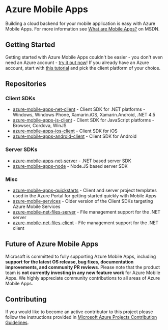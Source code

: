 # Azure Mobile Apps

Building a cloud backend for your mobile application is easy with Azure Mobile Apps. For more information see [What are Mobile Apps?](https://azure.microsoft.com/en-us/documentation/articles/app-service-mobile-value-prop-preview/) on MSDN.
   

 
## Getting Started

Getting started with Azure Mobile Apps couldn't be easier - you don't even need an Azure account - [try it out now](https://tryappservice.azure.com/?appServiceName=mobile)! 
If you already have an Azure account, start with [this tutorial](https://azure.microsoft.com/en-us/documentation/articles/app-service-mobile-dotnet-backend-xamarin-ios-get-started-preview/) and pick the client platform of your choice.

## Repositories

### Client SDKs
* [azure-mobile-apps-net-client](https://github.com/azure/azure-mobile-apps-net-client) - Client SDK for .NET platforms - Windows, Windows Phone, Xamarin.iOS, Xamarin.Android, .NET 4.5
* [azure-mobile-apps-js-client](https://github.com/azure/azure-mobile-apps-js-client) - Client SDK for JavaScript platforms - Browser, Cordova, WinJS
* [azure-mobile-apps-ios-client](https://github.com/azure/azure-mobile-apps-ios-client) - Client SDK for iOS
* [azure-mobile-apps-android-client](https://github.com/azure/azure-mobile-apps-android-client) - Client SDK for Android

### Server SDKs
* [azure-mobile-apps-net-server](https://github.com/azure/azure-mobile-apps-net-server) - .NET based server SDK
* [azure-mobile-apps-node](https://github.com/azure/azure-mobile-apps-node) - Node.JS based server SDK

### Misc
* [azure-mobile-apps-quickstarts](https://github.com/Azure/azure-mobile-apps-quickstarts) - Client and server project templates used in the Azure Portal for getting started quickly with Mobile Apps
* [azure-mobile-services](https://github.com/azure/azure-mobile-services) - Older version of the Client SDKs targeting Azure Mobile Services
* [azure-mobile-net-files-server](https://github.com/Azure/azure-mobile-apps-net-files-server) - File management support for the .NET server 
* [azure-mobile-net-files-client](https://github.com/Azure/azure-mobile-apps-net-files-client) - File management support for the .NET client

## Future of Azure Mobile Apps
 
Microsoft is committed to fully supporting Azure Mobile Apps, including **support for the latest OS release, bug fixes, documentation improvements, and community PR reviews**. Please note that the product team is **not currently investing in any new feature work** for Azure Mobile Apps. We highly appreciate community contributions to all areas of Azure Mobile Apps. 

## Contributing

If you would like to become an active contributor to this project please follow the instructions provided in [Microsoft Azure Projects Contribution Guidelines](http://azure.github.com/guidelines.html). 
